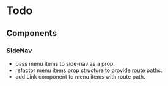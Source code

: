 # Todo

## Components

### SideNav


- pass menu items to side-nav as a prop.
- refactor menu items prop structure to provide route paths.
- add Link component to menu items with route path.
